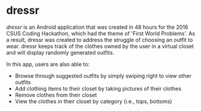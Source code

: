 dressr
============  
*dressr* is an Android application that was created in 48 hours for the 2016 CSUS Coding Hackathon, which had the theme of 'First World Problems'. As a result, dressr was created to address the struggle of choosing an outfit to wear. dressr keeps track of the clothes owned by the user in a virtual closet and will display randomly generated outfits. 

In this app, users are also able to:
- Browse through suggested outfits by simply swiping right to view other outfits
- Add clothing items to their closet by taking pictures of their clothes 
- Remove clothes from their closet 
- View the clothes in their closet by category (i.e., tops, bottoms)
